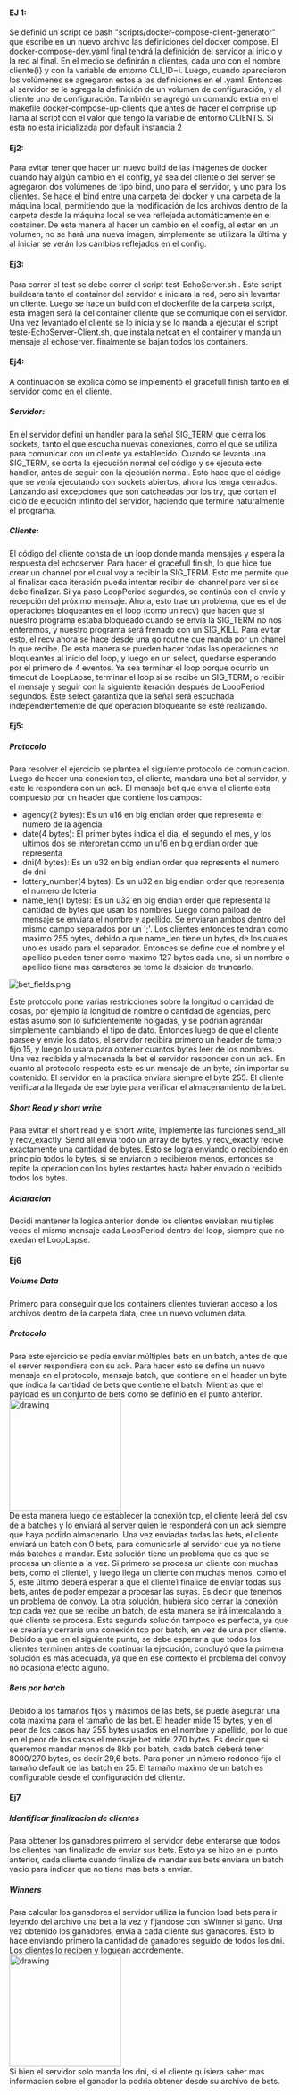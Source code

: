 #### EJ 1:
Se definió un script de bash "scripts/docker-compose-client-generator" que escribe en un nuevo archivo las definiciones del docker compose. El docker-compose-dev.yaml final tendrá la definición del servidor al inicio y la red al final. En el medio se definirán n clientes, cada uno con el nombre cliente{i} y  con la variable de entorno CLI_ID=i. Luego, cuando aparecieron los volúmenes se agregaron estos a las definiciones en el .yaml. Entonces al servidor se le agrega la definición de un volumen de configuración, y al cliente uno de configuración. También se agregó un comando extra en el makefile docker-compose-up-clients que antes de hacer el comprise up llama al script con el valor que tengo la variable de entorno CLIENTS. Si esta no esta inicializada por default instancia 2

#### Ej2:
Para evitar tener que hacer un nuevo build de las imágenes de docker cuando hay algún cambio en el config, ya sea del cliente o del server se agregaron dos volúmenes de tipo bind, uno para el servidor, y uno para los clientes. Se hace el bind entre  una carpeta del docker y una carpeta de la máquina local, permitiendo que la modificación de los archivos dentro de la carpeta desde la máquina local se vea reflejada automáticamente en el container. De esta manera al hacer un cambio en el config, al estar en un volumen, no se hará una nueva imagen, simplemente se utilizará la última y al iniciar se verán los cambios reflejados en el config.

#### Ej3:
Para correr el test se debe correr el script test-EchoServer.sh . Este script buildeara tanto el container del servidor e iniciara la red, pero sin levantar un cliente. Luego se hace un build con el dockerfile de la carpeta script, esta imagen será la del container cliente que se comunique con el servidor. Una vez levantado el cliente se lo inicia y se lo manda a ejecutar el script teste-EchoServer-Client.sh, que instala netcat en el container y manda un mensaje al echoserver. finalmente se bajan todos los containers.

#### Ej4:
A continuación se explica cómo se implementó el gracefull finish tanto en el servidor como en el cliente.
##### Servidor:
En el servidor defini un handler para la señal SIG_TERM que cierra los sockets, tanto el que escucha nuevas conexiones, como el que se utiliza para comunicar con un cliente ya establecido. Cuando se levanta una SIG_TERM, se corta la ejecución normal del código y se ejecuta este handler, antes de seguir con la ejecución normal. Esto hace que el código que se venía ejecutando con sockets abiertos, ahora los tenga cerrados. Lanzando asi excepciones que son catcheadas por los try, que cortan el ciclo de ejecución infinito del servidor, haciendo que termine naturalmente el programa.
##### Cliente:
El código del cliente consta de un loop donde manda mensajes y espera la respuesta del echoserver. Para hacer el gracefull finish, lo que hice fue crear un channel por el cual voy a recibir la SIG_TERM. Esto me permite que al finalizar cada iteración pueda intentar recibir del channel para ver si se debe finalizar. Si ya paso LoopPeriod segundos, se continúa con el envío y recepción del próximo mensaje. Ahora, esto trae un problema, que es el de operaciones bloqueantes en el loop (como un recv) que hacen que si nuestro programa estaba bloqueado cuando se envía la SIG_TERM no nos enteremos, y nuestro programa será frenado con un SIG_KILL. Para evitar esto, el recv ahora se hace desde una go routine que manda por un chanel lo que recibe. De esta manera se pueden hacer todas las operaciones no bloqueantes al inicio del loop, y luego en un select, quedarse esperando por el primero de 4 eventos. Ya sea terminar el loop porque ocurrio un timeout de LoopLapse, terminar el loop si se recibe un SIG_TERM, o recibir el mensaje y seguir con la siguiente iteración después de LoopPeriod segundos. Este select garantiza que la señal será escuchada independientemente de que operación bloqueante se esté realizando.

#### Ej5:
##### Protocolo
Para resolver el ejercicio se plantea el siguiente protocolo de comunicacion. Luego de hacer una conexion tcp, el cliente, mandara una bet al servidor, y este le respondera con un ack. El mensaje bet que envia el cliente esta compuesto por un header que contiene los campos:  
- agency(2 bytes): Es un u16 en big endian order que representa el numero de la agencia
- date(4 bytes): El primer bytes indica el dia, el segundo el mes, y los ultimos dos se interpretan como un u16 en big endian order que representa 
- dni(4 bytes): Es un u32 en big endian order que representa el numero de dni
- lottery_number(4 bytes): Es un u32 en big endian order que representa el numero de loteria
- name_len(1 bytes): Es un u32 en big endian order que representa la cantidad de bytes que usan los nombres
Luego como paiload de mensaje se enviara el nombre y apellido. Se enviaran ambos dentro del mismo campo separados por un ';'. Los clientes entonces tendran como maximo 255 bytes, debido a que name_len tiene un bytes, de los cuales uno es usado para el separador. Entonces se define que el nombre y el apellido pueden tener como maximo 127 bytes cada uno, si un nombre o apellido tiene mas caracteres se tomo la desicion de truncarlo.

![bet_fields.png](./fotos/bet_flieds.png)

Este protocolo pone varias restricciones sobre la longitud o cantidad de cosas, por ejemplo la longitud de nombre o cantidad de agencias, pero estas asumo son lo suficientemente holgadas, y se podrian agrandar simplemente cambiando el tipo de dato.
Entonces luego de que el cliente parsee y envie los datos, el servidor recibira primero un header de tama;o fijo 15, y luego lo usara para obtener cuantos bytes leer de los nombres. Una vez recibida y almacenada la bet el servidor responder con un ack. En cuanto al protocolo respecta este es un mensaje de un byte, sin importar su contenido. El servidor en la practica enviara siempre el byte 255. El cliente verificara la llegada de ese byte para verificar el almacenamiento de la bet.
 
##### Short Read y short write
Para evitar el short read y el short write, implemente las funciones send_all y recv_exactly. Send all envia todo un array de bytes, y recv_exactly recive exactamente una cantidad de bytes. Esto se logra enviando o recibiendo en principio todos lo bytes, si se enviaron o recibieron menos, entonces se repite la operacion con los bytes restantes hasta haber enviado o recibido todos los bytes.

##### Aclaracion
Decidi mantener la logica anterior donde los clientes enviaban multiples veces el mismo mensaje cada LoopPeriod dentro del loop, siempre que no exedan el LoopLapse. 

#### Ej6
##### Volume Data
Primero para conseguir que los containers clientes tuvieran acceso a los archivos dentro de la carpeta data, cree un nuevo volumen data.
##### Protocolo
Para este ejercicio se pedía enviar múltiples bets en un batch, antes de que el server respondiera con su ack. Para hacer esto se define un nuevo mensaje en el protocolo, mensaje batch, que contiene en el header un byte que indica la cantidad de bets que contiene el batch. Mientras que el payload es un conjunto de bets como se definió en el punto anterior.   
<img src="./fotos/bet_batch.png" alt="drawing" width="200"/>   
De esta manera luego de establecer la conexión tcp, el cliente leerá del csv de a batches y lo enviará al server quien le responderá con un ack siempre que haya podido almacenarlo. Una vez enviadas todas las bets, el cliente enviará un batch con 0 bets, para comunicarle al servidor que ya no tiene más batches a mandar. 
Esta solución tiene un problema que es que se procesa un cliente a la vez. Si primero se procesa un cliente con muchas bets, como el cliente1, y luego llega un cliente con muchas menos, como el 5, este último deberá esperar a que el cliente1 finalice de enviar todas sus bets, antes de poder empezar a procesar las suyas. Es decir que tenemos un problema de convoy. La otra solución, hubiera sido cerrar la conexión tcp cada vez que se recibe un batch, de esta manera se irá intercalando a qué cliente se procesa. Esta segunda solución tampoco es perfecta, ya que se crearía y cerraría una conexión tcp por batch, en vez de una por cliente. Debido a que en el siguiente punto, se debe esperar a que todos los clientes terminen antes de continuar la ejecución, concluyó que la primera solución es más adecuada, ya que en ese contexto el problema del convoy no ocasiona efecto alguno.
##### Bets por batch
Debido a los tamaños fijos y máximos de las bets, se puede asegurar una cota máxima para el tamaño de las bet. El header mide 15 bytes, y en el peor de los casos hay 255 bytes usados en el nombre y apellido, por lo que en el peor de los casos el mensaje bet mide 270 bytes. Es decir que si queremos mandar menos de 8kb por batch, cada batch deberá tener 8000/270 bytes, es decir 29,6 bets. Para poner un número redondo fijo el tamaño default de las batch en 25. 
El tamaño máximo de un batch es configurable desde el configuración del cliente.

#### Ej7
##### Identificar finalizacion de clientes
Para obtener los ganadores primero el servidor debe enterarse que todos los clientes han finalizado de enviar sus bets. Esto ya se hizo en el punto anterior, cada cliente cuando finalize de mandar sus bets enviara un batch vacio para indicar que no tiene mas bets a enviar.
##### Winners
Para calcular los ganadores el servidor utiliza la funcion load bets para ir leyendo del archivo una bet a la vez y fijandose con isWinner si gano. Una vez obtenido los ganadores, envia a cada cliente sus ganadores. Esto lo hace enviando primero la cantidad de ganadores seguido de todos los dni. Los clientes lo reciben y loguean acordemente.   
<img src="./fotos/bet_batch.png" alt="drawing" width="200"/>   
Si bien el servidor solo manda los dni, si el cliente quisiera saber mas informacion sobre el ganador la podria obtener desde su archivo de bets.
